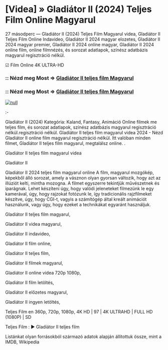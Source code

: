 # [Videa] » Gladiátor II (2024) Teljes Film Online Magyarul


27 másodperc — Gladiátor II (2024) Teljes Film Magyarul videa, Gladiátor II Teljes Film Online Indavideo, Gladiátor II 2024 magyar elozetes, Gladiátor II 2024 magyar premier, Gladiátor II 2024 online magyar, Gladiátor II 2024 online film, online filmnézés, és sorozat adatlapok, színész adatbázis magyarul regisztráció nélkül.

☑ Film Online 4K ULTRA-HD

### :: Nézd meg Most => [Gladiátor II teljes film Magyarul](https://t.co/NTjQFXmCQz)

### :: Nézd meg Most => [Gladiátor II teljes film Magyarul](https://t.co/NTjQFXmCQz)

[![null](https://static.wixstatic.com/media/855a25_043b5abeb4ae4d35ac003198e7fe56ed~mv2.gif)](https://t.co/NTjQFXmCQz)

:-

Gladiátor II (2024) Kategória: Kaland, Fantasy, Animáció Online filmek me teljes film, és sorozat adatlapok, színész adatbázis magyarul regisztráció nélkül.regisztráció nélkül. Gladiátor II teljes film magyarul videa 2024 - Nézd Gladiátor II online film magyarul regisztráció nélkül. Itt valóban minden filmet, Gladiátor II teljes film magyarul, megtalálsz online.
.

Gladiátor II teljes film magyarul videa

Gladiátor II

Gladiátor II 2024 teljes film magyarul online A film, magyarul mozgókép, képekből álló sorozat, amely a vásznon olyan gyorsan változik, hogy azt az illúziót kelti, mintha mozogna. A filmet egyszerre tekintjük művészetnek és iparágnak. Lehet készíteni úgy, hogy valódi jeleneteket filmezünk le egy kamerával, úgy, hogy rajzokat fotózunk le, így tradicionális rajzfilmeket készítve, úgy, hogy CGI-t, vagyis a számítógép által kreált animációt használunk, vagy úgy, hogy ezeket a technikákat egyaránt használjuk.

Gladiátor II teljes film magyarul,

Gladiátor II videa magyarul,

Gladiátor II indavideo,

Gladiátor II film online,

Gladiátor II teljes film,

Gladiátor II filmek magyarul,

Gladiátor II online videa 720p 1080p,

Gladiátor II film letöltés,

Gladiátor II előzetes magyarul,

Gladiátor II ingyen letöltés,

Teljes Film en 360p, 720p, 1080p, 4K HD | 97 | 4K ULTRAHD | FULL HD (1080P) | SD

Teljes Film : ► Gladiátor II teljes film

Listánkat olyan forrásokból származó adatok alapján állítottuk össze, mint a IMDB, Wikipedia
